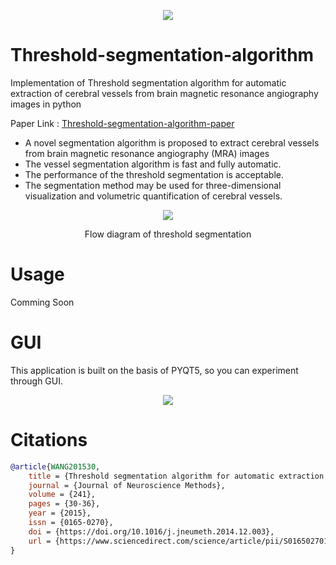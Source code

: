 

<p align="center">	<img src="https://user-images.githubusercontent.com/66903108/166239096-e597566f-bfd0-414d-954f-228deda3c9f9.png"> </p>

# Threshold-segmentation-algorithm

Implementation of Threshold segmentation algorithm for automatic extraction of cerebral vessels from brain magnetic resonance angiography images in python

Paper Link : [Threshold-segmentation-algorithm-paper][Threshold-segmentation-algorithm]

[Threshold-segmentation-algorithm]: https://pubmed.ncbi.nlm.nih.gov/25497064/"

- A novel segmentation algorithm is proposed to extract cerebral vessels from brain magnetic resonance angiography (MRA) images
- The vessel segmentation algorithm is fast and fully automatic.
- The performance of the threshold segmentation is acceptable.
- The segmentation method may be used for three-dimensional visualization and volumetric quantification of cerebral vessels.

<p align="center"><img src="https://user-images.githubusercontent.com/66903108/166236862-8bf4b570-77e8-4883-a3b9-6bd67f7dde1e.png"></p>

<p align="center">	Flow diagram of threshold segmentation </p>

# Usage

Comming Soon

# GUI

This application is built on the basis of PYQT5, so you can experiment through GUI.

<p align="center">	<img src="https://user-images.githubusercontent.com/66903108/166240653-8eeb6163-1097-4be2-9dfc-4524ac430e61.png"> </p>


# Citations
```bibtex
@article{WANG201530,
    title = {Threshold segmentation algorithm for automatic extraction of cerebral vessels from brain magnetic resonance angiography images},
    journal = {Journal of Neuroscience Methods},
    volume = {241},
    pages = {30-36},
    year = {2015},
    issn = {0165-0270},
    doi = {https://doi.org/10.1016/j.jneumeth.2014.12.003},
    url = {https://www.sciencedirect.com/science/article/pii/S0165027014004166}
}
```
